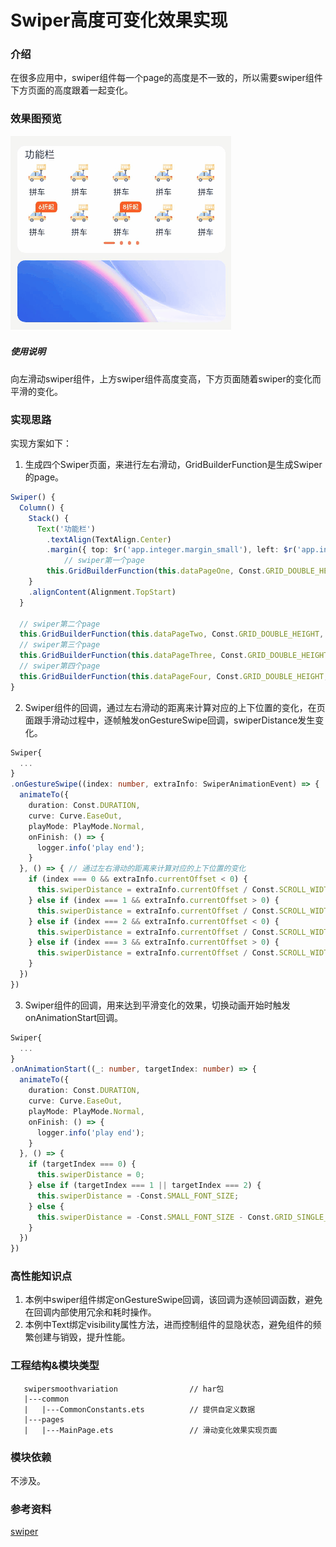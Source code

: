 # Swiper高度可变化效果实现

### 介绍

在很多应用中，swiper组件每一个page的高度是不一致的，所以需要swiper组件下方页面的高度跟着一起变化。

### 效果图预览

![](../../product/entry/src/main/resources/base/media/swiper_smooth_variation.gif)

##### 使用说明

向左滑动swiper组件，上方swiper组件高度变高，下方页面随着swiper的变化而平滑的变化。

### 实现思路

实现方案如下：
1. 生成四个Swiper页面，来进行左右滑动，GridBuilderFunction是生成Swiper的page。
```typescript
Swiper() {
  Column() {
    Stack() {
      Text('功能栏')
        .textAlign(TextAlign.Center)
        .margin({ top: $r('app.integer.margin_small'), left: $r('app.integer.default_padding') })
            // swiper第一个page
        this.GridBuilderFunction(this.dataPageOne, Const.GRID_DOUBLE_HEIGHT, Const.GRID_TEMPLATE)
    }
    .alignContent(Alignment.TopStart)
  }

  // swiper第二个page
  this.GridBuilderFunction(this.dataPageTwo, Const.GRID_DOUBLE_HEIGHT, Const.GRID_TEMPLATE)
  // swiper第三个page
  this.GridBuilderFunction(this.dataPageThree, Const.GRID_DOUBLE_HEIGHT, Const.GRID_TEMPLATE)
  // swiper第四个page
  this.GridBuilderFunction(this.dataPageFour, Const.GRID_DOUBLE_HEIGHT, Const.GRID_TEMPLATE)
}
```
2. Swiper组件的回调，通过左右滑动的距离来计算对应的上下位置的变化，在页面跟手滑动过程中，逐帧触发onGestureSwipe回调，swiperDistance发生变化。
```typescript
Swiper{
  ...
}
.onGestureSwipe((index: number, extraInfo: SwiperAnimationEvent) => {
  animateTo({
    duration: Const.DURATION,
    curve: Curve.EaseOut,
    playMode: PlayMode.Normal,
    onFinish: () => {
      logger.info('play end');
    }
  }, () => { // 通过左右滑动的距离来计算对应的上下位置的变化
    if (index === 0 && extraInfo.currentOffset < 0) {
      this.swiperDistance = extraInfo.currentOffset / Const.SCROLL_WIDTH * Const.SMALL_FONT_SIZE;
    } else if (index === 1 && extraInfo.currentOffset > 0) {
      this.swiperDistance = extraInfo.currentOffset / Const.SCROLL_WIDTH * Const.SMALL_FONT_SIZE - Const.SMALL_FONT_SIZE;
    } else if (index === 2 && extraInfo.currentOffset < 0) {
      this.swiperDistance = extraInfo.currentOffset / Const.SCROLL_WIDTH * Const.GRID_SINGLE_HEIGHT - Const.SMALL_FONT_SIZE;
    } else if (index === 3 && extraInfo.currentOffset > 0) {
      this.swiperDistance = extraInfo.currentOffset / Const.SCROLL_WIDTH * Const.GRID_SINGLE_HEIGHT - Const.SMALL_FONT_SIZE - Const.GRID_SINGLE_HEIGHT;
    }
  })
})
```
3. Swiper组件的回调，用来达到平滑变化的效果，切换动画开始时触发onAnimationStart回调。
```typescript
Swiper{
  ...
}
.onAnimationStart((_: number, targetIndex: number) => {
  animateTo({
    duration: Const.DURATION,
    curve: Curve.EaseOut,
    playMode: PlayMode.Normal,
    onFinish: () => {
      logger.info('play end');
    }
  }, () => {
    if (targetIndex === 0) {
      this.swiperDistance = 0;
    } else if (targetIndex === 1 || targetIndex === 2) {
      this.swiperDistance = -Const.SMALL_FONT_SIZE;
    } else {
      this.swiperDistance = -Const.SMALL_FONT_SIZE - Const.GRID_SINGLE_HEIGHT;
    }
  })
})
```
### 高性能知识点

1. 本例中swiper组件绑定onGestureSwipe回调，该回调为逐帧回调函数，避免在回调内部使用冗余和耗时操作。
2. 本例中Text绑定visibility属性方法，进而控制组件的显隐状态，避免组件的频繁创建与销毁，提升性能。

### 工程结构&模块类型

```
   swipersmoothvariation                // har包
   |---common
   |   |---CommonConstants.ets          // 提供自定义数据    
   |---pages
   |   |---MainPage.ets                 // 滑动变化效果实现页面
```

### 模块依赖

不涉及。

### 参考资料

[swiper](https://developer.huawei.com/consumer/cn/doc/harmonyos-references/ts-container-swiper-0000001774121298)

